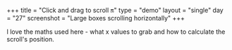 +++
title = "Click and drag to scroll 🔛"
type = "demo"
layout = "single"
day = "27"
screenshot = "Large boxes scrolling horizontally"
+++

I love the maths used here - what x values to grab and how to calculate the scroll's position.